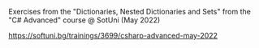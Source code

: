 Exercises from the "Dictionaries, Nested Dictionaries and Sets" from the "C# Advanced" course @ SotUni (May 2022)

https://softuni.bg/trainings/3699/csharp-advanced-may-2022
